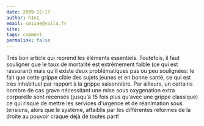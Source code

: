 ```yaml
---
date: 2009-12-17
author: h1n1
email: smixae@voila.fr
site: 
tags: comment
permalink: false
---
```


<p>Trés bon article qui reprend les éléments essentiels. Toutefois, il faut souligner que le taux de mortalité est extrêmement faible (ce qui est rassurant) mais qu'il existe deux problématiques pas ou peu soulignées: le fait que cette grippe cible des sujets jeunes et en bonne santé, ce qui est trés inhabituel par rapport à la grippe saisonnière. Par ailleurs, un certains nombre de cas grave nécessitant une mise sous oxygenation extra corporelle sont recensés (jusqu'à 15 fois plus qu'avec une grippe classique) ce qui risque de mettre les services d'urgence et de réanimation sous tensions, alors que le système, affaiblis par les différentes réformes de la droite au pouvoir craque déjà de toutes part!</p>
